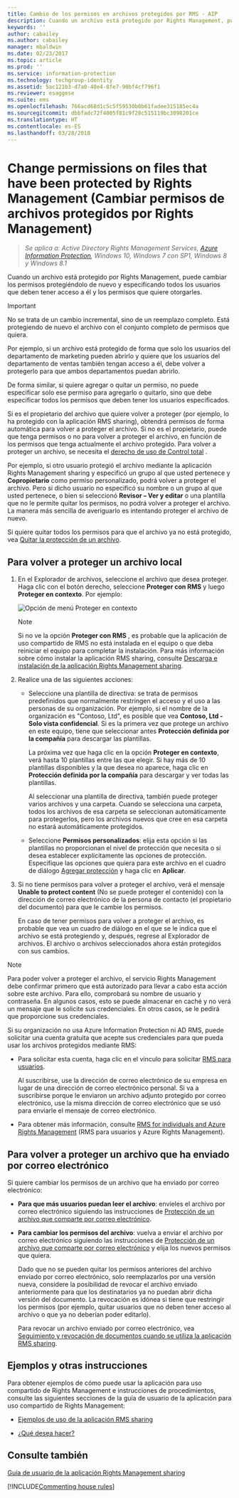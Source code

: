 ```yaml
---
title: Cambio de los permisos en archivos protegidos por RMS - AIP
description: Cuando un archivo está protegido por Rights Management, puede cambiar los permisos protegiéndolo de nuevo y especificando todos los usuarios que deben tener acceso a él y los permisos que quiere otorgarles.
keywords: ''
author: cabailey
ms.author: cabailey
manager: mbaldwin
ms.date: 02/23/2017
ms.topic: article
ms.prod: ''
ms.service: information-protection
ms.technology: techgroup-identity
ms.assetid: 5ac121b3-d7a0-40e4-8fe7-90bf4cf796f1
ms.reviewer: esaggese
ms.suite: ems
ms.openlocfilehash: 766acd68d1c5c5f59530b0b61fadee315185ec4a
ms.sourcegitcommit: dbbfadc72f4005f81c9f28c515119bc3098201ce
ms.translationtype: HT
ms.contentlocale: es-ES
ms.lasthandoff: 03/28/2018
---
```

# <a name="change-permissions-on-files-that-have-been-protected-by-rights-management"></a>Change permissions on files that have been protected by Rights Management (Cambiar permisos de archivos protegidos por Rights Management)

>*Se aplica a: Active Directory Rights Management Services, [Azure Information Protection](https://azure.microsoft.com/pricing/details/information-protection), Windows 10, Windows 7 con SP1, Windows 8 y Windows 8.1*

Cuando un archivo está protegido por Rights Management, puede cambiar los permisos protegiéndolo de nuevo y especificando todos los usuarios que deben tener acceso a él y los permisos que quiere otorgarles.

> [!IMPORTANT]
> No se trata de un cambio incremental, sino de un reemplazo completo. Está protegiendo de nuevo el archivo con el conjunto completo de permisos que quiera.
> 
>  Por ejemplo, si un archivo está protegido de forma que solo los usuarios del departamento de marketing pueden abrirlo y quiere que los usuarios del departamento de ventas también tengan acceso a él, debe volver a protegerlo para que ambos departamentos puedan abrirlo.
>
> De forma similar, si quiere agregar o quitar un permiso, no puede especificar solo ese permiso para agregarlo o quitarlo, sino que debe especificar todos los permisos que deben tener los usuarios especificados.

Si es el propietario del archivo que quiere volver a proteger (por ejemplo, lo ha protegido con la aplicación RMS sharing), obtendrá permisos de forma automática para volver a proteger el archivo. Si no es el propietario, puede que tenga permisos o no para volver a proteger el archivo, en función de los permisos que tenga actualmente el archivo protegido. Para volver a proteger un archivo, se necesita el [derecho de uso de Control total](../deploy-use/configure-usage-rights.md#usage-rights-and-descriptions) .

Por ejemplo, si otro usuario protegió el archivo mediante la aplicación Rights Management sharing y especificó un grupo al que usted pertenece y **Copropietario** como permiso personalizado, podrá volver a proteger el archivo. Pero si dicho usuario no especificó su nombre o un grupo al que usted pertenece, o bien si seleccionó **Revisor – Ver y editar** o una plantilla que no le permite quitar los permisos, no podrá volver a proteger el archivo. La manera más sencilla de averiguarlo es intentando proteger el archivo de nuevo.

Si quiere quitar todos los permisos para que el archivo ya no está protegido, vea [Quitar la protección de un archivo](sharing-app-remove-protection.md).

## <a name="to-re-protect-a-file-in-place"></a>Para volver a proteger un archivo local

1.  En el Explorador de archivos, seleccione el archivo que desea proteger. Haga clic con el botón derecho, seleccione **Proteger con RMS** y luego **Proteger en contexto**. Por ejemplo:

    ![Opción de menú Proteger en contexto](../media/ADRMS_MSRMSApp_SP_CompanyDefined.png)

    > [!NOTE]
    > Si no ve la opción **Proteger con RMS** , es probable que la aplicación de uso compartido de RMS no está instalada en el equipo o que deba reiniciar el equipo para completar la instalación. Para más información sobre cómo instalar la aplicación RMS sharing, consulte [Descarga e instalación de la aplicación Rights Management sharing](install-sharing-app.md).

2.  Realice una de las siguientes acciones:

    -   Seleccione una plantilla de directiva: se trata de permisos predefinidos que normalmente restringen el acceso y el uso a las personas de su organización. Por ejemplo, si el nombre de la organización es "Contoso, Ltd", es posible que vea **Contoso, Ltd - Solo vista confidencial**. Si es la primera vez que protege un archivo en este equipo, tiene que seleccionar antes **Protección definida por la compañía** para descargar las plantillas.

        La próxima vez que haga clic en la opción **Proteger en contexto**, verá hasta 10 plantillas entre las que elegir. Si hay más de 10 plantillas disponibles y la que desea no aparece, haga clic en **Protección definida por la compañía** para descargar y ver todas las plantillas.

        Al seleccionar una plantilla de directiva, también puede proteger varios archivos y una carpeta. Cuando se selecciona una carpeta, todos los archivos de esa carpeta se seleccionan automáticamente para protegerlos, pero los archivos nuevos que cree en esa carpeta no estará automáticamente protegidos.

    -   Seleccione **Permisos personalizados**: elija esta opción si las plantillas no proporcionan el nivel de protección que necesita o si desea establecer explícitamente las opciones de protección. Especifique las opciones que quiera para este archivo en el cuadro de diálogo [Agregar protección](sharing-app-dialog-box.md) y haga clic en **Aplicar**.

3. Si no tiene permisos para volver a proteger el archivo, verá el mensaje **Unable to protect content** (No se puede proteger el contenido) con la dirección de correo electrónico de la persona de contacto (el propietario del documento) para que le cambie los permisos.

    En caso de tener permisos para volver a proteger el archivo, es probable que vea un cuadro de diálogo en el que se le indica que el archivo se está protegiendo y, después, regrese al Explorador de archivos. El archivo o archivos seleccionados ahora están protegidos con sus cambios. 

> [!NOTE]
> Para poder volver a proteger el archivo, el servicio Rights Management debe confirmar primero que está autorizado para llevar a cabo esta acción sobre este archivo. Para ello, comprobará su nombre de usuario y contraseña. En algunos casos, esto se puede almacenar en caché y no verá un mensaje que le solicite sus credenciales. En otros casos, se le pedirá que proporcione sus credenciales.
>
> Si su organización no usa Azure Information Protection ni AD RMS, puede solicitar una cuenta gratuita que acepte sus credenciales para que pueda usar los archivos protegidos mediante RMS:
>
> -   Para solicitar esta cuenta, haga clic en el vínculo para solicitar [RMS para usuarios](http://go.microsoft.com/fwlink/?LinkId=309469).
>
>     Al suscribirse, use la dirección de correo electrónico de su empresa en lugar de una dirección de correo electrónico personal. Si va a suscribirse porque le enviaron un archivo adjunto protegido por correo electrónico, use la misma dirección de correo electrónico que se usó para enviarle el mensaje de correo electrónico.
> -   Para obtener más información, consulte [RMS for individuals and Azure Rights Management](../understand-explore/rms-for-individuals.md) (RMS para usuarios y Azure Rights Management).

## <a name="to-re-protect-a-file-that-you-have-emailed"></a>Para volver a proteger un archivo que ha enviado por correo electrónico

Si quiere cambiar los permisos de un archivo que ha enviado por correo electrónico:

- **Para que más usuarios puedan leer el archivo**: envíeles el archivo por correo electrónico siguiendo las instrucciones de [Protección de un archivo que comparte por correo electrónico](sharing-app-protect-by-email.md).

- **Para cambiar los permisos del archivo**: vuelva a enviar el archivo por correo electrónico siguiendo las instrucciones de [Protección de un archivo que comparte por correo electrónico](sharing-app-protect-by-email.md) y elija los nuevos permisos que quiera. 

    Dado que no se pueden quitar los permisos anteriores del archivo enviado por correo electrónico, solo reemplazarlos por una versión nueva, considere la posibilidad de revocar el archivo enviado anteriormente para que los destinatarios ya no puedan abrir dicha versión del documento. La revocación es idónea si tiene que restringir los permisos (por ejemplo, quitar usuarios que no deben tener acceso al archivo o que ya no deberían poder editarlo).

    Para revocar un archivo enviado por correo electrónico, vea [Seguimiento y revocación de documentos cuando se utiliza la aplicación RMS sharing](sharing-app-track-revoke.md).


## <a name="examples-and-other-instructions"></a>Ejemplos y otras instrucciones
Para obtener ejemplos de cómo puede usar la aplicación para uso compartido de Rights Management e instrucciones de procedimientos, consulte las siguientes secciones de la guía de usuario de la aplicación para uso compartido de Rights Management:

-   [Ejemplos de uso de la aplicación RMS sharing](sharing-app-user-guide.md#examples-for-using-the-rms-sharing-application)

-   [¿Qué desea hacer?](sharing-app-user-guide.md#what-do-you-want-to-do)

## <a name="see-also"></a>Consulte también
[Guía de usuario de la aplicación Rights Management sharing](sharing-app-user-guide.md)

[!INCLUDE[Commenting house rules](../includes/houserules.md)]